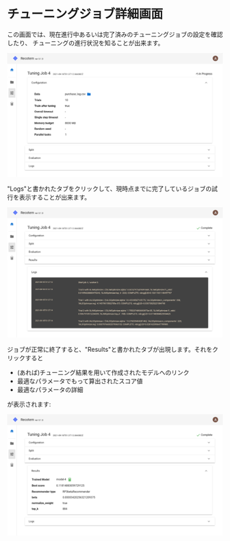# チューニングジョブ詳細画面

この画面では、現在進行中あるいは完了済みのチューニングジョブの設定を確認したり、
チューニングの進行状況を知ることが出来ます。

![tuning-config](./tuning-job.png)

"Logs"と書かれたタブをクリックして、現時点までに完了しているジョブの試行を表示することが出来ます。

![tuning-log](./log-unfinished.png)

ジョブが正常に終了すると、"Results"と書かれたタブが出現します。それをクリックすると

- (あれば)チューニング結果を用いて作成されたモデルへのリンク
- 最適なパラメータでもって算出されたスコア値
- 最適なパラメータの詳細

が表示されます:

![tuning-result](./result.png)
